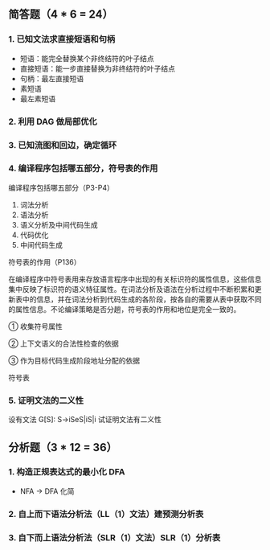 ## 简答题（4 \* 6 = 24）

### 1. 已知文法求直接短语和句柄

- 短语：能完全替换某个非终结符的叶子结点
- 直接短语：能一步直接替换为非终结符的叶子结点
- 句柄：最左直接短语
- 素短语
- 最左素短语

### 2. 利用 DAG 做局部优化

### 3. 已知流图和回边，确定循环

### 4. 编译程序包括哪五部分，符号表的作用

编译程序包括哪五部分（P3-P4）

1. 词法分析
2. 语法分析
3. 语义分析及中间代码生成
4. 代码优化
5. 中间代码生成

符号表的作用（P136）

在编译程序中符号表用来存放语言程序中出现的有关标识符的属性信息，这些信息集中反映了标识符的语义特征属性。在词法分析及语法在分析过程中不断积累和更新表中的信息，并在词法分析到代码生成的各阶段，按各自的需要从表中获取不同的属性信息。不论编译策略是否分趟，符号表的作用和地位是完全一致的。

① 收集符号属性

② 上下文语义的合法性检查的依据

③ 作为目标代码生成阶段地址分配的依据

符号表

### 5. 证明文法的二义性

设有文法 G[S]: S->iSeS|iS|i 试证明文法有二义性

## 分析题（3 \* 12 = 36）

### 1. 构造正规表达式的最小化 DFA

- NFA -> DFA 化简

### 2. 自上而下语法分析法（LL（1）文法）建预测分析表

### 3. 自下而上语法分析法（SLR（1）文法）SLR（1）分析表
